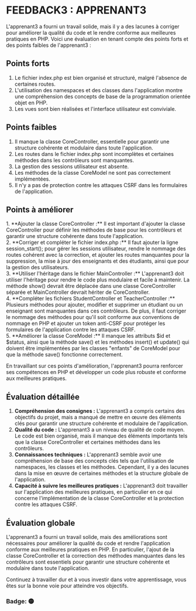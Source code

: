 <h1>FEEDBACK3 : APPRENANT3</h1>
<p>L'apprenant3 a fourni un travail solide, mais il y a des lacunes à corriger pour améliorer la qualité du code et le rendre conforme aux meilleures pratiques en PHP. Voici une évaluation en tenant compte des points forts et des points faibles de l'apprenant3 :</p>

<h2>Points forts</h2>

1. Le fichier index.php est bien organisé et structuré, malgré l'absence de certaines routes.
2. L'utilisation des namespaces et des classes dans l'application montre une compréhension des concepts de base de la programmation orientée objet en PHP.
3. Les vues sont bien réalisées et l'interface utilisateur est conviviale.

<h2>Points faibles</h2>

1. Il manque la classe CoreController, essentielle pour garantir une structure cohérente et modulaire dans toute l'application.
2. Les routes dans le fichier index.php sont incomplètes et certaines méthodes dans les contrôleurs sont manquantes.
3. La gestion des sessions utilisateur est absente.
4. Les méthodes de la classe CoreModel ne sont pas correctement implémentées.
5. Il n'y a pas de protection contre les attaques CSRF dans les formulaires de l'application.

<h2>Points à améliorer</h2>
1. **Ajouter la classe CoreController :** Il est important d'ajouter la classe CoreController pour définir les méthodes de base pour les contrôleurs et garantir une structure cohérente dans toute l'application.<br>
2. **Corriger et compléter le fichier index.php :** Il faut ajouter la ligne session_start(); pour gérer les sessions utilisateur, rendre le nommage des routes cohérent avec la correction, et ajouter les routes manquantes pour la suppression, la mise à jour des enseignants et des étudiants, ainsi que pour la gestion des utilisateurs.<br>
3. **Utiliser l'héritage dans le fichier MainController :** L'apprenant3 doit utiliser l'héritage pour rendre le code plus modulaire et facile à maintenir. La méthode show() devrait être déplacée dans une classe CoreController séparée et MainController devrait hériter de CoreController.<br>
4. **Compléter les fichiers StudentController et TeacherController :** Plusieurs méthodes pour ajouter, modifier et supprimer un étudiant ou un enseignant sont manquantes dans ces contrôleurs. De plus, il faut corriger le nommage des méthodes pour qu'il soit conforme aux conventions de nommage en PHP et ajouter un token anti-CSRF pour protéger les formulaires de l'application contre les attaques CSRF.<br>
5. **Améliorer la classe CoreModel :** Il manque les attributs $id et $status, ainsi que la méthode save() et les méthodes insert() et update() qui doivent être implémentées par les classes "enfants" de CoreModel pour que la méthode save() fonctionne correctement.

<p>En travaillant sur ces points d'amélioration, l'apprenant3 pourra renforcer ses compétences en PHP et développer un code plus robuste et conforme aux meilleures pratiques.</p>

<h2>Évaluation détaillée</h2>

1. **Compréhension des consignes :** L'apprenant3 a compris certains des objectifs du projet, mais a manqué de mettre en œuvre des éléments clés pour garantir une structure cohérente et modulaire de l'application.
2. **Qualité du code :** L'apprenant3 a un niveau de qualité de code moyen. Le code est bien organisé, mais il manque des éléments importants tels que la classe CoreController et certaines méthodes dans les contrôleurs.
3. **Connaissances techniques :** L'apprenant3 semble avoir une compréhension de base des concepts clés tels que l'utilisation de namespaces, les classes et les méthodes. Cependant, il y a des lacunes dans la mise en œuvre de certaines méthodes et la structure globale de l'application.
4. **Capacité à suivre les meilleures pratiques :** L'apprenant3 doit travailler sur l'application des meilleures pratiques, en particulier en ce qui concerne l'implémentation de la classe CoreController et la protection contre les attaques CSRF.

<h2>Évaluation globale</h2>

<p>L'apprenant3 a fourni un travail solide, mais des améliorations sont nécessaires pour améliorer la qualité du code et rendre l'application conforme aux meilleures pratiques en PHP. En particulier, l'ajout de la classe CoreController et la correction des méthodes manquantes dans les contrôleurs sont essentiels pour garantir une structure cohérente et modulaire dans toute l'application.</p>
<p>Continuez à travailler dur et à vous investir dans votre apprentissage, vous êtes sur la bonne voie pour atteindre vos objectifs.</p>

<h3>Badge: 🟡</h3>
